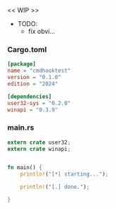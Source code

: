 
<< WIP >>

 - TODO:
   - fix obvi...

### Cargo.toml
~~~toml
[package]
name = "cmdhooktest"
version = "0.1.0"
edition = "2024"

[dependencies]
user32-sys = "0.2.0"
winapi = "0.3.9"
~~~

### main.rs
~~~rust
extern crate user32;
extern crate winapi;


fn main() {
    println!("[*] starting...");

    println!("[.] done.");

}
~~~
